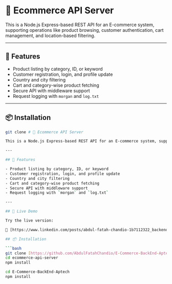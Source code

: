 # 🛒 Ecommerce API Server

This is a Node.js Express-based REST API for an E-commerce system, supporting operations like product browsing, customer authentication, cart management, and location-based filtering.

---

## 🚀 Features

- Product listing by category, ID, or keyword
- Customer registration, login, and profile update
- Country and city filtering
- Cart and category-wise product fetching
- Secure API with middleware support
- Request logging with `morgan` and `log.txt`

---

## 📦 Installation

```bash
git clone # 🛒 Ecommerce API Server

This is a Node.js Express-based REST API for an E-commerce system, supporting operations like product browsing, customer authentication, cart management, and location-based filtering.

---

## 🚀 Features

- Product listing by category, ID, or keyword
- Customer registration, login, and profile update
- Country and city filtering
- Cart and category-wise product fetching
- Secure API with middleware support
- Request logging with `morgan` and `log.txt`

---

## 🚀 Live Demo

Try the live version:

🔗 [https://www.linkedin.com/posts/abdul-fatah-chandio-1b7112322_backenddevelopment-nodejs-expressjs-activity-7320411250511769600-I4a1?utm_source=share&utm_medium=member_desktop&rcm=ACoAAFGHy5sBLzkpiTr8rPeSUXi0ppCMa92e4WE)

## 📦 Installation

```bash
git clone [https://github.com/AbdulFatahChandio/E-Commerce-BackEnd-Aptech]
cd ecommerce-api-server
npm install

cd E-Commerce-BackEnd-Aptech
npm install
